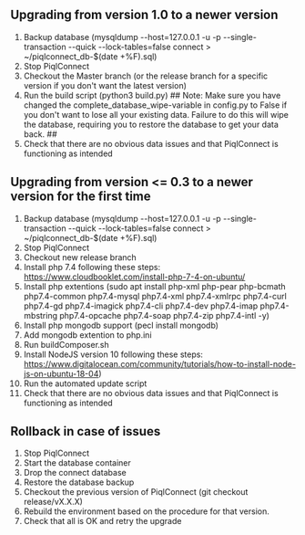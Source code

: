 ## Upgrading from version 1.0 to a newer version

1. Backup database (mysqldump --host=127.0.0.1 -u <DB-user> -p --single-transaction --quick --lock-tables=false connect > ~/piqlconnect_db-$(date +%F).sql)
2. Stop PiqlConnect
3. Checkout the Master branch (or the release branch for a specific version if you don't want the latest version)
4. Run the build script (python3 build.py) ## Note: Make sure you have changed the complete_database_wipe-variable in config.py to False if you don't want to lose all your existing data. Failure to do this will wipe the database, requiring you to restore the database to get your data back. ##
5. Check that there are no obvious data issues and that PiqlConnect is functioning as intended

## Upgrading from version <= 0.3 to a newer version for the first time

1. Backup database (mysqldump --host=127.0.0.1 -u <DB-user> -p --single-transaction --quick --lock-tables=false connect > ~/piqlconnect_db-$(date +%F).sql)
2. Stop PiqlConnect
3. Checkout new release branch
4. Install php 7.4 following these steps: https://www.cloudbooklet.com/install-php-7-4-on-ubuntu/
5. Install php extentions (sudo apt install php-xml php-pear php-bcmath php7.4-common php7.4-mysql php7.4-xml php7.4-xmlrpc php7.4-curl php7.4-gd php7.4-imagick php7.4-cli php7.4-dev php7.4-imap php7.4-mbstring php7.4-opcache php7.4-soap php7.4-zip php7.4-intl -y)
6. Install php mongodb support (pecl install mongodb)
7. Add mongodb extention to php.ini
8. Run buildComposer.sh
9. Install NodeJS version 10 following these steps: https://www.digitalocean.com/community/tutorials/how-to-install-node-js-on-ubuntu-18-04)
9. Run the automated update script
10. Check that there are no obvious data issues and that PiqlConnect is functioning as intended

## Rollback in case of issues

1. Stop PiqlConnect
2. Start the database container
3. Drop the connect database
4. Restore the database backup
5. Checkout the previous version of PiqlConnect (git checkout release/vX.X.X)
6. Rebuild the environment based on the procedure for that version.
7. Check that all is OK and retry the upgrade